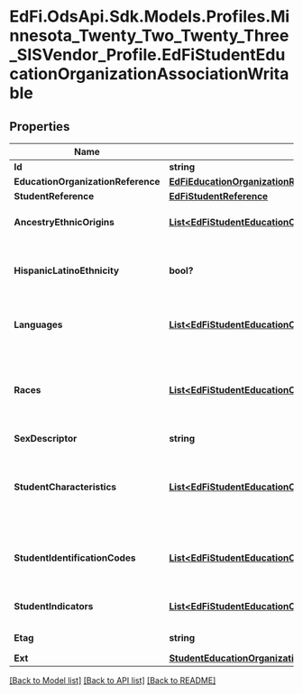 # EdFi.OdsApi.Sdk.Models.Profiles.Minnesota_Twenty_Two_Twenty_Three_SISVendor_Profile.EdFiStudentEducationOrganizationAssociationWritable
## Properties

Name | Type | Description | Notes
------------ | ------------- | ------------- | -------------
**Id** | **string** |  | [optional] 
**EducationOrganizationReference** | [**EdFiEducationOrganizationReference**](EdFiEducationOrganizationReference.md) |  | 
**StudentReference** | [**EdFiStudentReference**](EdFiStudentReference.md) |  | 
**AncestryEthnicOrigins** | [**List&lt;EdFiStudentEducationOrganizationAssociationAncestryEthnicOriginWritable&gt;**](EdFiStudentEducationOrganizationAssociationAncestryEthnicOriginWritable.md) | An unordered collection of studentEducationOrganizationAssociationAncestryEthnicOrigins. The original peoples or cultures with which the individual identifies. | [optional] 
**HispanicLatinoEthnicity** | **bool?** | An indication that the individual traces his or her origin or descent to Mexico, Puerto Rico, Cuba, Central, and South America, and other Spanish cultures, regardless of race, as last reported to the education organization. The term, \&quot;Spanish origin,\&quot; can be used in addition to \&quot;Hispanic or Latino.\&quot; | [optional] 
**Languages** | [**List&lt;EdFiStudentEducationOrganizationAssociationLanguageWritable&gt;**](EdFiStudentEducationOrganizationAssociationLanguageWritable.md) | An unordered collection of studentEducationOrganizationAssociationLanguages. The language(s) the individual uses to communicate. It is strongly recommended that entries use only ISO 639-3 language codes. | [optional] 
**Races** | [**List&lt;EdFiStudentEducationOrganizationAssociationRaceWritable&gt;**](EdFiStudentEducationOrganizationAssociationRaceWritable.md) | An unordered collection of studentEducationOrganizationAssociationRaces. The general racial category which most clearly reflects the individual&#39;s recognition of his or her community or with which the individual most identifies as last reported to the education organization. The data model allows for multiple entries so that each individual can specify all appropriate races. | [optional] 
**SexDescriptor** | **string** | The student&#39;s gender as last reported to the education organization. | 
**StudentCharacteristics** | [**List&lt;EdFiStudentEducationOrganizationAssociationStudentCharacteristicWritable&gt;**](EdFiStudentEducationOrganizationAssociationStudentCharacteristicWritable.md) | An unordered collection of studentEducationOrganizationAssociationStudentCharacteristics. Reflects important characteristics of a student. If a student has a characteristic present, that characteristic is considered true or active for that student. If a characteristic is not present, no assumption is made as to the applicability of the characteristic, but local policy may dictate otherwise. | [optional] 
**StudentIdentificationCodes** | [**List&lt;EdFiStudentEducationOrganizationAssociationStudentIdentificationCodeWritable&gt;**](EdFiStudentEducationOrganizationAssociationStudentIdentificationCodeWritable.md) | An unordered collection of studentEducationOrganizationAssociationStudentIdentificationCodes. A coding scheme that is used for identification and record-keeping purposes by schools, social services, or other agencies to refer to a student. | [optional] 
**StudentIndicators** | [**List&lt;EdFiStudentEducationOrganizationAssociationStudentIndicatorWritable&gt;**](EdFiStudentEducationOrganizationAssociationStudentIndicatorWritable.md) | An unordered collection of studentEducationOrganizationAssociationStudentIndicators. An indicator or metric computed for the student (e.g., at risk). | [optional] 
**Etag** | **string** | A unique system-generated value that identifies the version of the resource. | [optional] 
**Ext** | [**StudentEducationOrganizationAssociationExtensionsWritable**](StudentEducationOrganizationAssociationExtensionsWritable.md) |  | [optional] 

[[Back to Model list]](../README.md#documentation-for-models) [[Back to API list]](../README.md#documentation-for-api-endpoints) [[Back to README]](../README.md)

